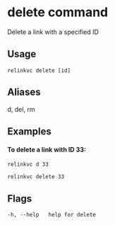 # delete command
Delete a link with a specified ID

## Usage
`relinkvc delete [id]`

## Aliases
  d, del, rm

## Examples
#### To delete a link with ID 33:
    
`relinkvc d 33`

`relinkvc delete 33`

## Flags
`-h, --help   help for delete`